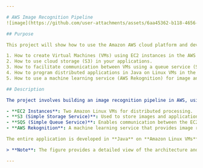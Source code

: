 ```yaml
---

# AWS Image Recognition Pipeline
![image](https://github.com/user-attachments/assets/6aa45362-b118-4656-8239-64f1ca6cf5c6)

## Purpose

This project will show how to use the Amazon AWS cloud platform and develop an AWS application utilizing existing cloud services. Through this project, you will learn

1. How to create Virtual Machines (VMs) using EC2 instances in the AWS cloud.
2. How to use cloud storage (S3) in your applications.
3. How to facilitate communication between VMs using a queue service (SQS).
4. How to program distributed applications in Java on Linux VMs in the cloud.
5. How to use a machine learning service (AWS Rekognition) for image analysis in the cloud.

## Description

The project involves building an image recognition pipeline in AWS, using the following components:

- **EC2 Instances**: Two Amazon Linux VMs for distributed processing.
- **S3 (Simple Storage Service)**: Used to store images and application data.
- **SQS (Simple Queue Service)**: Enables communication between the EC2 instances.
- **AWS Rekognition**: A machine learning service that provides image recognition capabilities.

The entire application is developed in **Java** on **Amazon Linux VMs**. For further details on the implementation, please refer to the accompanying figure above.

> **Note**: The figure provides a detailed view of the architecture and workflow of the application.

---
```

